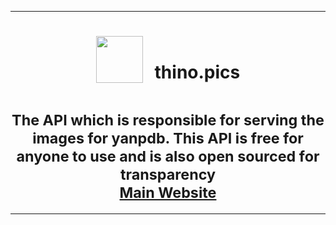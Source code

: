 
***

<h1 align="center">
<sub>
    <img src="https://cdn.discordapp.com/avatars/971679000642584576/ecf414f3728e673d045869bbfc37f8b1.png?size=1024" height="75">
</sub>
&nbsp;
thino.pics
</h1>
<h1 align="center">
<sup>
The API which is responsible for serving the images for yanpdb.
This API is free for anyone to use and is also open sourced for transparency

</sup>
<br>
<sup>
    <a href="https://thino.pics">Main Website</a>
</sup>
</h1>

***

